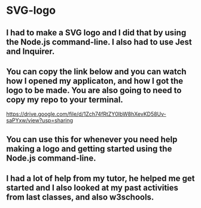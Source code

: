 # SVG-logo

## I had to make a SVG logo and I did that by using the Node.js command-line. I also had to use Jest and Inquirer.

## You can copy the link below and you can watch how I opened my applicaton, and how I got the logo to be made. You are also going to need to copy my repo to your terminal.
https://drive.google.com/file/d/1Zch74fRtZY0IbW8hXevKD58Uv-saPYxw/view?usp=sharing

## You can use this for whenever you need help making a logo and getting started using the Node.js command-line.

## I had a lot of help from my tutor, he helped me get started and I also looked at my past activities from last classes, and also w3schools.


